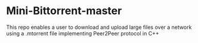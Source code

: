 # Mini-Bittorrent-master
 This repo enables a user to download and upload large files over a network using a .mtorrent file implementing Peer2Peer protocol in C++
